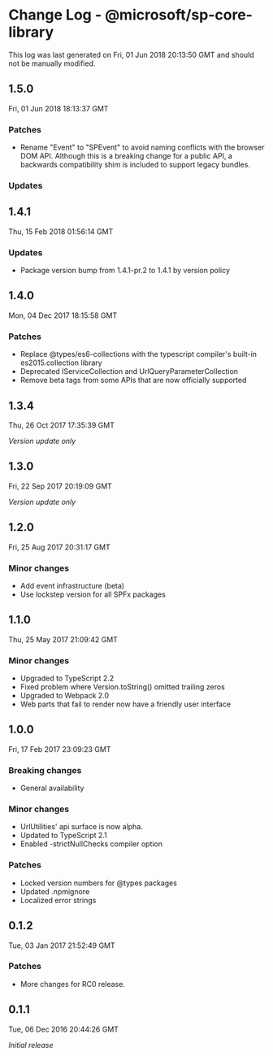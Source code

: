 # Change Log - @microsoft/sp-core-library

This log was last generated on Fri, 01 Jun 2018 20:13:50 GMT and should not be manually modified.

## 1.5.0
Fri, 01 Jun 2018 18:13:37 GMT

### Patches

- Rename "Event" to "SPEvent" to avoid naming conflicts with the browser DOM API.  Although this is a breaking change for a public API, a backwards compatibility shim is included to support legacy bundles.

### Updates


## 1.4.1
Thu, 15 Feb 2018 01:56:14 GMT

### Updates

- Package version bump from 1.4.1-pr.2 to 1.4.1 by version policy

## 1.4.0
Mon, 04 Dec 2017 18:15:58 GMT

### Patches

- Replace @types/es6-collections with the typescript compiler's built-in es2015.collection library
- Deprecated IServiceCollection and UrlQueryParameterCollection
- Remove beta tags from some APIs that are now officially supported

## 1.3.4
Thu, 26 Oct 2017 17:35:39 GMT

*Version update only*

## 1.3.0
Fri, 22 Sep 2017 20:19:09 GMT

*Version update only*

## 1.2.0
Fri, 25 Aug 2017 20:31:17 GMT

### Minor changes

- Add event infrastructure (beta)
- Use lockstep version for all SPFx packages

## 1.1.0
Thu, 25 May 2017 21:09:42 GMT

### Minor changes

- Upgraded to TypeScript 2.2
- Fixed problem where Version.toString() omitted trailing zeros
- Upgraded to Webpack 2.0
- Web parts that fail to render now have a friendly user interface

## 1.0.0
Fri, 17 Feb 2017 23:09:23 GMT

### Breaking changes

- General availability

### Minor changes

- UrlUtilities' api surface is now alpha.
- Updated to TypeScript 2.1
- Enabled -strictNullChecks compiler option

### Patches

- Locked version numbers for @types packages
- Updated .npmignore
- Localized error strings

## 0.1.2
Tue, 03 Jan 2017 21:52:49 GMT

### Patches

- More changes for RC0 release.

## 0.1.1
Tue, 06 Dec 2016 20:44:26 GMT

*Initial release*

